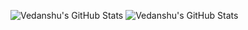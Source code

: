 ![Vedanshu's GitHub Stats](https://github-readme-stats.vercel.app/api?username=Vedanshu7&show_icons=true&title_color=fff&icon_color=79ff97&text_color=9f9f9f&bg_color=151515)
![Vedanshu's GitHub Stats](https://github-readme-stats.vercel.app/api?username=Vedanshu7&show_icons=true&title_color=fff&icon_color=79ff97&text_color=9f9f9f&bg_color=151515)
